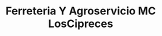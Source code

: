 ---
title: "Ferreteria Y Agroservicio MC LosCipreces"
url: /chalchuapa/ferreteria-y-agroservicio-mc-loscipreces/
shop: Eisenwaren
---
